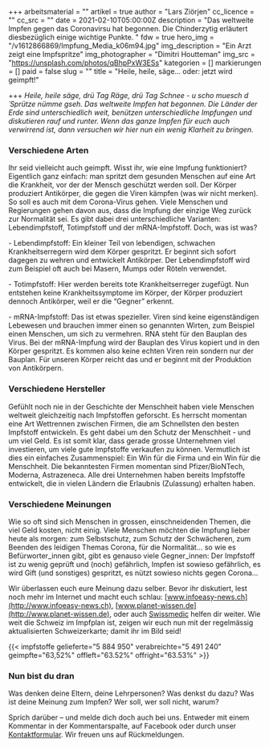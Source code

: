 +++
arbeitsmaterial = ""
artikel = true
author = "Lars Ziörjen"
cc_licence = ""
cc_src = ""
date = 2021-02-10T05:00:00Z
description = "Das weltweite Impfen gegen das Coronavirsu hat begonnen. Die Chinderzytig erläutert diesbezüglich einige wichtige Punkte. "
fdw = true
hero_img = "/v1612866869/Impfung_Media_k06m94.jpg"
img_description = "Ein Arzt zeigt eine Impfspritze"
img_photographer = "Dimitri Houtteman"
img_src = "https://unsplash.com/photos/qBhpPxW3ESs"
kategorien = []
markierungen = []
paid = false
slug = ""
title = "Heile, heile, säge… oder: jetzt wird geimpft!"

+++
_Heile, heile säge, drü Tag Räge, drü Tag Schnee - u scho muesch d´Sprütze nümme gseh. Das weltweite Impfen hat begonnen. Die Länder der Erde sind unterschiedlich weit, benützen unterschiedliche Impfungen und diskutieren rauf und runter. Wenn das ganze Impfen für euch auch verwirrend ist, dann versuchen wir hier nun ein wenig Klarheit zu bringen._

### Verschiedene Arten

Ihr seid vielleicht auch geimpft. Wisst ihr, wie eine Impfung funktioniert? Eigentlich ganz einfach: man spritzt dem gesunden Menschen auf eine Art die Krankheit, vor der der Mensch geschützt werden soll. Der Körper produziert Antikörper, die gegen die Viren kämpfen (was wir nicht merken). So soll es auch mit dem Corona-Virus gehen. Viele Menschen und Regierungen gehen davon aus, dass die Impfung der einzige Weg zurück zur Normalität sei. Es gibt dabei drei unterschiedliche Varianten: Lebendimpfstoff, Totimpfstoff und der mRNA-Impfstoff. Doch, was ist was?

\- Lebendimpfstoff: Ein kleiner Teil von lebendigen, schwachen Krankheitserregern wird dem Körper gespritzt. Er beginnt sich sofort dagegen zu wehren und entwickelt Antikörper. Der Lebendimpfstoff wird zum Beispiel oft auch bei Masern, Mumps oder Röteln verwendet.

\- Totimpfstoff: Hier werden bereits tote Krankheitserreger zugefügt. Nun entstehen keine Krankheitssymptome im Körper, der Körper produziert dennoch Antikörper, weil er die “Gegner” erkennt.

\- mRNA-Impfstoff: Das ist etwas spezieller. Viren sind keine eigenständigen Lebewesen und brauchen immer einen so genannten Wirten, zum Beispiel einen Menschen, um sich zu vermehren. RNA steht für den Bauplan des Virus. Bei der mRNA-Impfung wird der Bauplan des Virus kopiert und in den Körper gespritzt. Es kommen also keine echten Viren rein sondern nur der Bauplan. Für unseren Körper reicht das und er beginnt mit der Produktion von Antikörpern.

### Verschiedene Hersteller

Gefühlt noch nie in der Geschichte der Menschheit haben viele Menschen weltweit gleichzeitig nach Impfstoffen geforscht. Es herrscht momentan eine Art Wettrennen zwischen Firmen, die am Schnellsten den besten Impfstoff entwickeln. Es geht dabei um den Schutz der Menschheit - und um viel Geld. Es ist somit klar, dass gerade grosse Unternehmen viel investieren, um viele gute Impfstoffe verkaufen zu können. Vermutlich ist dies ein einfaches Zusammenspiel: Ein Win für die Firma und ein Win für die Menschheit. Die bekanntesten Firmen momentan sind Pfizer/BioNTech, Moderna, Astrazeneca. Alle drei Unternehmen haben bereits Impfstoffe entwickelt, die in vielen Ländern die Erlaubnis (Zulassung) erhalten haben.

### Verschiedene Meinungen

Wie so oft sind sich Menschen in grossen, einschneidenden Themen, die viel Geld kosten, nicht einig. Viele Menschen möchten die Impfung lieber heute als morgen: zum Selbstschutz, zum Schutz der Schwächeren, zum Beenden des leidigen Themas Corona, für die Normalität… so wie es Befürworter_innen gibt, gibt es genauso viele Gegner_innen: Der Impfstoff ist zu wenig geprüft und (noch) gefährlich, Impfen ist sowieso gefährlich, es wird Gift (und sonstiges) gespritzt, es nützt sowieso nichts gegen Corona…

Wir überlassen euch eure Meinung dazu selber. Bevor ihr diskutiert, lest noch mehr im Internet und macht euch schlau: [www.infoeasy-news.ch](http://www.infoeasy-news.ch), [www.planet-wissen.de](http://www.planet-wissen.de), oder auch [Swissmedic](https://vimeo.com/491313737) helfen dir weiter. Wie weit die Schweiz im Impfplan ist, zeigen wir euch nun mit der regelmässig aktualisierten Schweizerkarte; damit ihr im Bild seid!

{{< impfstoffe gelieferte="5 884 950" verabreichte="5 491 240" geimpfte="63,52%" offleft="63.52%" offright="63.53%" >}}

### Nun bist du dran

Was denken deine Eltern, deine Lehrpersonen? Was denkst du dazu? Was ist deine Meinung zum Impfen? Wer soll, wer soll nicht, warum?

Sprich darüber – und melde dich doch auch bei uns. Entweder mit einem Kommentar in der Kommentarspalte, auf Facebook oder durch unser [Kontaktformular](https://www.chinderzytig.ch/kontakt/). Wir freuen uns auf Rückmeldungen.
